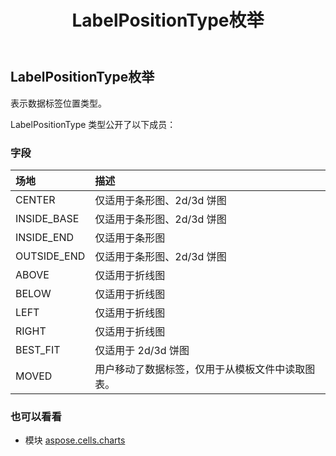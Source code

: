 ﻿---
title: LabelPositionType枚举
second_title: Aspose.Cells for Python via .NET API 参考文献
description:
type: docs
weight: 530
url: /zh/python-net/aspose.cells.charts/labelpositiontype/
is_root: false
---
## LabelPositionType枚举
表示数据标签位置类型。



LabelPositionType 类型公开了以下成员：

### 字段
|场地|描述|
| :- | :- |
| CENTER |仅适用于条形图、2d/3d 饼图|
| INSIDE_BASE |仅适用于条形图、2d/3d 饼图|
| INSIDE_END |仅适用于条形图|
| OUTSIDE_END |仅适用于条形图、2d/3d 饼图|
| ABOVE |仅适用于折线图|
| BELOW |仅适用于折线图|
| LEFT |仅适用于折线图|
| RIGHT |仅适用于折线图|
| BEST_FIT |仅适用于 2d/3d 饼图|
| MOVED |用户移动了数据标签，仅用于从模板文件中读取图表。|



### 也可以看看
* 模块 [aspose.cells.charts](..)
